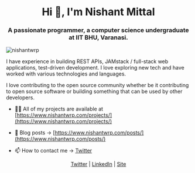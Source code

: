 <h1 align="center">Hi 👋, I'm Nishant Mittal</h1>
<h3 align="center">A passionate programmer, a computer science undergraduate at IIT BHU, Varanasi.</h3>
<p align="left"> <img src="https://komarev.com/ghpvc/?username=nishantwrp" alt="nishantwrp" /> </p>

I have experience in building REST APIs, JAMstack / full-stack web applications, test-driven development. I love exploring new tech and have worked with various technologies and languages.

I love contributing to the open source community whether be it contributing to open source software or building something that can be used by other developers.

- 👨‍💻 All of my projects are available at [https://www.nishantwrp.com/projects/](https://www.nishantwrp.com/projects/)

- 📝 Blog posts -> [https://www.nishantwrp.com/posts/](https://www.nishantwrp.com/posts/)

- 📫 How to contact me -> [Twitter](https://urls.nishantwrp.com/twitter-github)

<p align="center">
<a href="https://urls.nishantwrp.com/twitter-github" target="blank">Twitter</a> |
<a href="https://urls.nishantwrp.com/linkedin-github" target="blank">LinkedIn</a> |
<a href="https://urls.nishantwrp.com/site-github" target="blank">Site</a>
</p>
